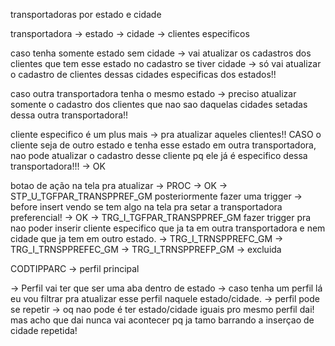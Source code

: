 transportadoras por estado e cidade


transportadora -> estado -> cidade
	       -> clientes especificos


caso tenha somente estado sem cidade -> vai atualizar os cadastros dos clientes que tem esse estado no cadastro
se tiver cidade -> só vai atualizar o cadastro de clientes dessas cidades especificas dos estados!!

caso outra transportadora tenha o mesmo estado -> preciso atualizar somente o cadastro dos clientes que nao sao daquelas cidades setadas dessa outra transportadora!!

cliente especifico é um plus mais -> pra atualizar aqueles clientes!!
CASO o cliente seja de outro estado e tenha esse estado em outra transportadora, nao pode atualizar o cadastro desse cliente pq ele já é especifico dessa transportadora!!! -> OK


botao de ação na tela pra atualizar -> PROC -> OK -> STP_U_TGFPAR_TRANSPPREF_GM
posteriormente fazer uma trigger -> before insert vendo se tem algo na tela pra setar a transportadora preferencial! -> OK -> TRG_I_TGFPAR_TRANSPPREF_GM
fazer trigger pra nao poder inserir cliente especifico que ja ta em outra transportadora e nem cidade que ja tem em outro estado.
	-> TRG_I_TRNSPPREFC_GM
	 -> TRG_I_TRNSPPREFEC_GM
	 -> TRG_I_TRNSPPREFP_GM -> excluida


CODTIPPARC -> perfil principal



-> Perfil vai ter que ser uma aba dentro de estado
	-> caso tenha um perfil lá eu vou filtrar pra atualizar esse perfil naquele estado/cidade.
	 -> perfil pode se repetir
	 -> oq nao pode é ter estado/cidade iguais pro mesmo perfil dai! mas acho que dai nunca vai acontecer pq ja tamo barrando a inserçao de cidade repetida!